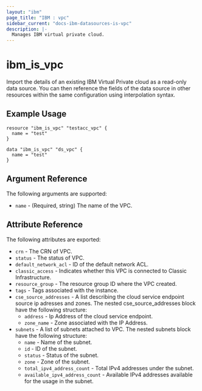 ```yaml
---
layout: "ibm"
page_title: "IBM : vpc"
sidebar_current: "docs-ibm-datasources-is-vpc"
description: |-
  Manages IBM virtual private cloud.
---
```


# ibm\_is_vpc

Import the details of an existing IBM Virtual Private cloud as a read-only data source. You can then reference the fields of the data source in other resources within the same configuration using interpolation syntax.


## Example Usage

```hcl
resource "ibm_is_vpc" "testacc_vpc" {
  name = "test"
}

data "ibm_is_vpc" "ds_vpc" {
  name = "test"
}

```

## Argument Reference

The following arguments are supported:

* `name` - (Required, string) The name of the VPC.

## Attribute Reference

The following attributes are exported:

* `crn` - The CRN of VPC.
* `status` - The status of VPC.
* `default_network_acl` - ID of the default network ACL.
* `classic_access` - Indicates whether this VPC is connected to Classic Infrastructure.
* `resource_group` - The resource group ID where the VPC created.
* `tags` - Tags associated with the instance.
* `cse_source_addresses` - A list describing the cloud service endpoint source ip adresses and zones. The nested cse_source_addresses block have the following structure:
  * `address` - Ip Address of the cloud service endpoint.
  * `zone_name` - Zone associated with the IP Address.
* `subnets` - A list of subnets attached to VPC. The nested subnets block have the following structure:
  * `name` - Name of the subnet.
  * `id` - ID of the subnet.
  * `status` -  Status of the subnet.
  * `zone` -  Zone of the subnet.
  * `total_ipv4_address_count` - Total IPv4 addresses under the subnet.
  * `available_ipv4_address_count` - Available IPv4 addresses available for the usage in the subnet.

